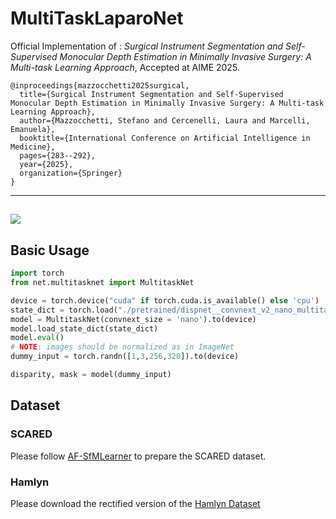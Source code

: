 # MultiTaskLaparoNet
Official Implementation of :  _Surgical Instrument Segmentation and Self-Supervised Monocular Depth Estimation in Minimally Invasive Surgery: A Multi-task Learning Approach_,  Accepted at AIME 2025.
```
@inproceedings{mazzocchetti2025surgical,
  title={Surgical Instrument Segmentation and Self-Supervised Monocular Depth Estimation in Minimally Invasive Surgery: A Multi-task Learning Approach},
  author={Mazzocchetti, Stefano and Cercenelli, Laura and Marcelli, Emanuela},
  booktitle={International Conference on Artificial Intelligence in Medicine},
  pages={283--292},
  year={2025},
  organization={Springer}
}
```
---
![](https://github.com/smaz30/MultiTaskNet/blob/main/assets/asset_multitask.gif)
---
## Basic Usage
```python
import torch
from net.multitasknet import MultitaskNet

device = torch.device("cuda" if torch.cuda.is_available() else 'cpu')
state_dict = torch.load("./pretrained/dispnet__convnext_v2_nano_multitask_net.pth.tar")['state_dict']
model = MultitaskNet(convnext_size = 'nano').to(device)
model.load_state_dict(state_dict)
model.eval()
# NOTE: images should be normalized as in ImageNet
dummy_input = torch.randn([1,3,256,320]).to(device)

disparity, mask = model(dummy_input)
```

## Dataset

### SCARED
Please follow [AF-SfMLearner](https://github.com/ShuweiShao/AF-SfMLearner) to prepare the SCARED dataset.

### Hamlyn
Please download the rectified version of the [Hamlyn Dataset](https://github.com/UZ-SLAMLab/Endo-Depth-and-Motion)
